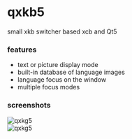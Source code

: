 # qxkb5
small xkb switcher based xcb and Qt5  

### features
- text or picture display mode
- built-in database of language images
- language focus on the window
- multiple focus modes

### screenshots
![qxkg5](https://user-images.githubusercontent.com/8620726/153600547-b1033df9-2a63-4a2d-a5f2-7855c8b2c6db.png)  
![qxkg5](https://user-images.githubusercontent.com/8620726/153603553-34ff0e44-e7b2-47b4-b673-b7c3d4067bd8.png)  
